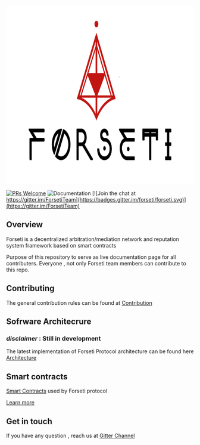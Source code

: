 
<p align="center">
  <img width="840" height ="480"  alt="Forseti" src = "./assets/logo-black.png">
</p>


[![PRs Welcome](https://img.shields.io/badge/PRs-welcome-brightgreen.svg?style=flat-square)](http://makeapullrequest.com)
![Documentation](https://img.shields.io/badge/docs-latest-brightgreen.svg?style=flat)
[![Join the chat at https://gitter.im/ForsetiTeam](https://badges.gitter.im/forseti/forseti.svg)](https://gitter.im/ForsetiTeam)

## Overview 

Forseti is a decentralized arbitration/mediation network and reputation system framework based on smart contracts

Purpose of this repository to serve as live documentation page for all contributers. Everyone , not only Forseti team members can contribute to this repo. 

## Contributing
The general contribution rules can be found at [Contribution ](https://forseti.gitbooks.io/forseti-doc/content/contribution.html)



## Sofrware Architecrure
### _disclaimer_ : Still in development 


The latest implementation of Forseti Protocol architecture can be found here [Architecture](https://forseti.gitbooks.io/forseti-doc/content/soft-architecture.html)

## Smart contracts

[Smart Contracts](https://github.com/ForsetiTeam/Forseti) used by Forseti protocol

[Learn more](https://forseti.gitbooks.io/forseti-doc/content/smart-contracts.html)

## Get in touch

If you have any question , reach us at [Gitter Channel](https://gitter.im/ForsetiTeam)

